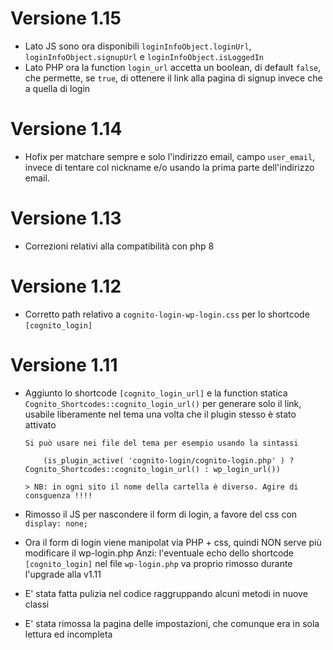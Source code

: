 # Versione 1.15

- Lato JS sono ora disponibili `loginInfoObject.loginUrl`, `loginInfoObject.signupUrl` e `loginInfoObject.isLoggedIn`
- Lato PHP ora la function `login_url` accetta un boolean, di default `false`, che permette, se `true`, di ottenere il link
  alla pagina di signup invece che a quella di login

# Versione 1.14

- Hofix per matchare sempre e solo l'indirizzo email, campo `user_email`, invece di tentare col nickname e/o usando la prima parte dell'indirizzo email.

# Versione 1.13

- Correzioni relativi alla compatibilità con php 8

# Versione 1.12

- Corretto path relativo a `cognito-login-wp-login.css` per lo shortcode `[cognito_login]`

# Versione 1.11

- Aggiunto lo shortcode `[cognito_login_url]` e la function statica `Cognito_Shortcodes::cognito_login_url()`
  per generare solo il link, usabile liberamente nel tema una volta che il plugin stesso è stato attivato

      Si può usare nei file del tema per esempio usando la sintassi

          (is_plugin_active( 'cognito-login/cognito-login.php' ) ? Cognito_Shortcodes::cognito_login_url() : wp_login_url())

      > NB: in ogni sito il nome della cartella è diverso. Agire di consguenza !!!!

- Rimosso il JS per nascondere il form di login, a favore del css con `display: none;`

- Ora il form di login viene manipolat via PHP + css, quindi NON serve più modificare il wp-login.php
  Anzi: l'eventuale echo dello shortcode `[cognito_login]` nel file `wp-login.php` va proprio rimosso durante l'upgrade alla v1.11

- E' stata fatta pulizia nel codice raggruppando alcuni metodi in nuove classi

- E' stata rimossa la pagina delle impostazioni, che comunque era in sola lettura ed incompleta
